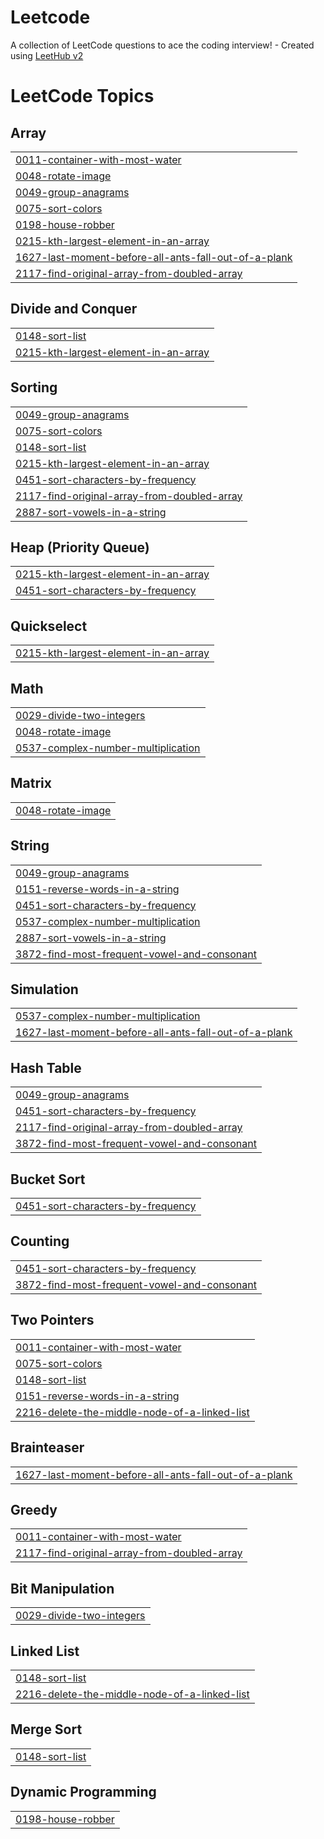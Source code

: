 # Leetcode
A collection of LeetCode questions to ace the coding interview! - Created using [LeetHub v2](https://github.com/arunbhardwaj/LeetHub-2.0)

<!---LeetCode Topics Start-->
# LeetCode Topics
## Array
|  |
| ------- |
| [0011-container-with-most-water](https://github.com/SRINIJA-PULLIPUDI/Leetcode/tree/master/0011-container-with-most-water) |
| [0048-rotate-image](https://github.com/SRINIJA-PULLIPUDI/Leetcode/tree/master/0048-rotate-image) |
| [0049-group-anagrams](https://github.com/SRINIJA-PULLIPUDI/Leetcode/tree/master/0049-group-anagrams) |
| [0075-sort-colors](https://github.com/SRINIJA-PULLIPUDI/Leetcode/tree/master/0075-sort-colors) |
| [0198-house-robber](https://github.com/SRINIJA-PULLIPUDI/Leetcode/tree/master/0198-house-robber) |
| [0215-kth-largest-element-in-an-array](https://github.com/SRINIJA-PULLIPUDI/Leetcode/tree/master/0215-kth-largest-element-in-an-array) |
| [1627-last-moment-before-all-ants-fall-out-of-a-plank](https://github.com/SRINIJA-PULLIPUDI/Leetcode/tree/master/1627-last-moment-before-all-ants-fall-out-of-a-plank) |
| [2117-find-original-array-from-doubled-array](https://github.com/SRINIJA-PULLIPUDI/Leetcode/tree/master/2117-find-original-array-from-doubled-array) |
## Divide and Conquer
|  |
| ------- |
| [0148-sort-list](https://github.com/SRINIJA-PULLIPUDI/Leetcode/tree/master/0148-sort-list) |
| [0215-kth-largest-element-in-an-array](https://github.com/SRINIJA-PULLIPUDI/Leetcode/tree/master/0215-kth-largest-element-in-an-array) |
## Sorting
|  |
| ------- |
| [0049-group-anagrams](https://github.com/SRINIJA-PULLIPUDI/Leetcode/tree/master/0049-group-anagrams) |
| [0075-sort-colors](https://github.com/SRINIJA-PULLIPUDI/Leetcode/tree/master/0075-sort-colors) |
| [0148-sort-list](https://github.com/SRINIJA-PULLIPUDI/Leetcode/tree/master/0148-sort-list) |
| [0215-kth-largest-element-in-an-array](https://github.com/SRINIJA-PULLIPUDI/Leetcode/tree/master/0215-kth-largest-element-in-an-array) |
| [0451-sort-characters-by-frequency](https://github.com/SRINIJA-PULLIPUDI/Leetcode/tree/master/0451-sort-characters-by-frequency) |
| [2117-find-original-array-from-doubled-array](https://github.com/SRINIJA-PULLIPUDI/Leetcode/tree/master/2117-find-original-array-from-doubled-array) |
| [2887-sort-vowels-in-a-string](https://github.com/SRINIJA-PULLIPUDI/Leetcode/tree/master/2887-sort-vowels-in-a-string) |
## Heap (Priority Queue)
|  |
| ------- |
| [0215-kth-largest-element-in-an-array](https://github.com/SRINIJA-PULLIPUDI/Leetcode/tree/master/0215-kth-largest-element-in-an-array) |
| [0451-sort-characters-by-frequency](https://github.com/SRINIJA-PULLIPUDI/Leetcode/tree/master/0451-sort-characters-by-frequency) |
## Quickselect
|  |
| ------- |
| [0215-kth-largest-element-in-an-array](https://github.com/SRINIJA-PULLIPUDI/Leetcode/tree/master/0215-kth-largest-element-in-an-array) |
## Math
|  |
| ------- |
| [0029-divide-two-integers](https://github.com/SRINIJA-PULLIPUDI/Leetcode/tree/master/0029-divide-two-integers) |
| [0048-rotate-image](https://github.com/SRINIJA-PULLIPUDI/Leetcode/tree/master/0048-rotate-image) |
| [0537-complex-number-multiplication](https://github.com/SRINIJA-PULLIPUDI/Leetcode/tree/master/0537-complex-number-multiplication) |
## Matrix
|  |
| ------- |
| [0048-rotate-image](https://github.com/SRINIJA-PULLIPUDI/Leetcode/tree/master/0048-rotate-image) |
## String
|  |
| ------- |
| [0049-group-anagrams](https://github.com/SRINIJA-PULLIPUDI/Leetcode/tree/master/0049-group-anagrams) |
| [0151-reverse-words-in-a-string](https://github.com/SRINIJA-PULLIPUDI/Leetcode/tree/master/0151-reverse-words-in-a-string) |
| [0451-sort-characters-by-frequency](https://github.com/SRINIJA-PULLIPUDI/Leetcode/tree/master/0451-sort-characters-by-frequency) |
| [0537-complex-number-multiplication](https://github.com/SRINIJA-PULLIPUDI/Leetcode/tree/master/0537-complex-number-multiplication) |
| [2887-sort-vowels-in-a-string](https://github.com/SRINIJA-PULLIPUDI/Leetcode/tree/master/2887-sort-vowels-in-a-string) |
| [3872-find-most-frequent-vowel-and-consonant](https://github.com/SRINIJA-PULLIPUDI/Leetcode/tree/master/3872-find-most-frequent-vowel-and-consonant) |
## Simulation
|  |
| ------- |
| [0537-complex-number-multiplication](https://github.com/SRINIJA-PULLIPUDI/Leetcode/tree/master/0537-complex-number-multiplication) |
| [1627-last-moment-before-all-ants-fall-out-of-a-plank](https://github.com/SRINIJA-PULLIPUDI/Leetcode/tree/master/1627-last-moment-before-all-ants-fall-out-of-a-plank) |
## Hash Table
|  |
| ------- |
| [0049-group-anagrams](https://github.com/SRINIJA-PULLIPUDI/Leetcode/tree/master/0049-group-anagrams) |
| [0451-sort-characters-by-frequency](https://github.com/SRINIJA-PULLIPUDI/Leetcode/tree/master/0451-sort-characters-by-frequency) |
| [2117-find-original-array-from-doubled-array](https://github.com/SRINIJA-PULLIPUDI/Leetcode/tree/master/2117-find-original-array-from-doubled-array) |
| [3872-find-most-frequent-vowel-and-consonant](https://github.com/SRINIJA-PULLIPUDI/Leetcode/tree/master/3872-find-most-frequent-vowel-and-consonant) |
## Bucket Sort
|  |
| ------- |
| [0451-sort-characters-by-frequency](https://github.com/SRINIJA-PULLIPUDI/Leetcode/tree/master/0451-sort-characters-by-frequency) |
## Counting
|  |
| ------- |
| [0451-sort-characters-by-frequency](https://github.com/SRINIJA-PULLIPUDI/Leetcode/tree/master/0451-sort-characters-by-frequency) |
| [3872-find-most-frequent-vowel-and-consonant](https://github.com/SRINIJA-PULLIPUDI/Leetcode/tree/master/3872-find-most-frequent-vowel-and-consonant) |
## Two Pointers
|  |
| ------- |
| [0011-container-with-most-water](https://github.com/SRINIJA-PULLIPUDI/Leetcode/tree/master/0011-container-with-most-water) |
| [0075-sort-colors](https://github.com/SRINIJA-PULLIPUDI/Leetcode/tree/master/0075-sort-colors) |
| [0148-sort-list](https://github.com/SRINIJA-PULLIPUDI/Leetcode/tree/master/0148-sort-list) |
| [0151-reverse-words-in-a-string](https://github.com/SRINIJA-PULLIPUDI/Leetcode/tree/master/0151-reverse-words-in-a-string) |
| [2216-delete-the-middle-node-of-a-linked-list](https://github.com/SRINIJA-PULLIPUDI/Leetcode/tree/master/2216-delete-the-middle-node-of-a-linked-list) |
## Brainteaser
|  |
| ------- |
| [1627-last-moment-before-all-ants-fall-out-of-a-plank](https://github.com/SRINIJA-PULLIPUDI/Leetcode/tree/master/1627-last-moment-before-all-ants-fall-out-of-a-plank) |
## Greedy
|  |
| ------- |
| [0011-container-with-most-water](https://github.com/SRINIJA-PULLIPUDI/Leetcode/tree/master/0011-container-with-most-water) |
| [2117-find-original-array-from-doubled-array](https://github.com/SRINIJA-PULLIPUDI/Leetcode/tree/master/2117-find-original-array-from-doubled-array) |
## Bit Manipulation
|  |
| ------- |
| [0029-divide-two-integers](https://github.com/SRINIJA-PULLIPUDI/Leetcode/tree/master/0029-divide-two-integers) |
## Linked List
|  |
| ------- |
| [0148-sort-list](https://github.com/SRINIJA-PULLIPUDI/Leetcode/tree/master/0148-sort-list) |
| [2216-delete-the-middle-node-of-a-linked-list](https://github.com/SRINIJA-PULLIPUDI/Leetcode/tree/master/2216-delete-the-middle-node-of-a-linked-list) |
## Merge Sort
|  |
| ------- |
| [0148-sort-list](https://github.com/SRINIJA-PULLIPUDI/Leetcode/tree/master/0148-sort-list) |
## Dynamic Programming
|  |
| ------- |
| [0198-house-robber](https://github.com/SRINIJA-PULLIPUDI/Leetcode/tree/master/0198-house-robber) |
<!---LeetCode Topics End-->